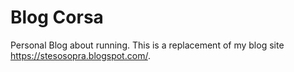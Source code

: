 # Blog Corsa
Personal Blog about running. This is a replacement of my blog site https://stesosopra.blogspot.com/.
